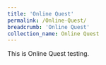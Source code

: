 ```yaml
---
title: 'Online Quest'
permalink: /Online-Quest/
breadcrumb: 'Online Quest'
collection_name: Online Quest
---
```


<div>
This is Online Quest testing.
</div>
